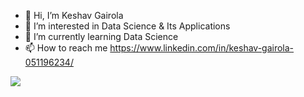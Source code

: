 - 👋 Hi, I’m Keshav Gairola
- 👀 I’m interested in Data Science & Its Applications
- 🌱 I’m currently learning Data Science
- 📫 How to reach me https://www.linkedin.com/in/keshav-gairola-051196234/

<!---
keshavsays08/keshavsays08 is a ✨ special ✨ repository because its `README.md` (this file) appears on your GitHub profile.
You can click the Preview link to take a look at your changes.
--->
![](https://leetcard.jacoblin.cool/keshavsays08?ext=heatmap)
